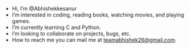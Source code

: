 -  Hi, I’m @Abhishekkesanur
-  I’m interested in coding, reading books, watching movies, and playing games.
-  I’m currently learning C and Python.
-  I’m looking to collaborate on projects, bugs, etc.
-  How to reach me you can mail me at teamabhishek26@gmail.com.
  
<!---
Abhishekkesanur0/Abhishekkesanur0 is a ✨ special ✨ repository because its `README.md` (this file) appears on your GitHub profile.
You can click the Preview link to take a look at your changes.
--->
